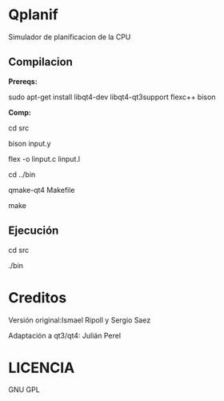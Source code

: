Qplanif
=======

Simulador de planificacion de la CPU

Compilacion
-----------

**Prereqs:**

sudo apt-get install libqt4-dev libqt4-qt3support flexc++ bison

**Comp:**

cd src

bison input.y

flex -o linput.c linput.l

cd ../bin

qmake-qt4 Makefile

make

Ejecución
---------

cd src

./bin

Creditos
========

Versión original:Ismael Ripoll y Sergio Saez

Adaptación a qt3/qt4: Julián Perel

LICENCIA
========

GNU GPL
